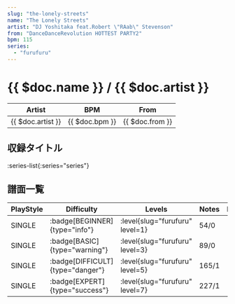 ```yaml
---
slug: "the-lonely-streets"
name: "The Lonely Streets"
artist: "DJ Yoshitaka feat.Robert \"RAab\" Stevenson"
from: "DanceDanceRevolution HOTTEST PARTY2"
bpm: 115
series:
  - "furufuru"
---
```


# {{ $doc.name }} / {{ $doc.artist }}

|Artist|BPM|From|
|------|---|----|
|{{ $doc.artist }}|{{ $doc.bpm }}|{{ $doc.from }}|

## 収録タイトル

:series-list{:series="series"}

## 譜面一覧

|PlayStyle|Difficulty|Levels|Notes|Movie|
|---------|----------|------|-----|-----|
|SINGLE| :badge[BEGINNER]{type="info"}|<div class="field is-grouped is-grouped-multiline"> :level{slug="furufuru" level=1}</div>|54/0||
|SINGLE| :badge[BASIC]{type="warning"}|<div class="field is-grouped is-grouped-multiline"> :level{slug="furufuru" level=3}</div>|89/0||
|SINGLE| :badge[DIFFICULT]{type="danger"}|<div class="field is-grouped is-grouped-multiline"> :level{slug="furufuru" level=5}</div>|165/1||
|SINGLE| :badge[EXPERT]{type="success"}|<div class="field is-grouped is-grouped-multiline"> :level{slug="furufuru" level=7}</div>|227/1||
